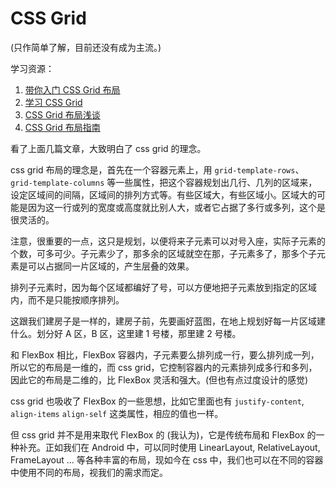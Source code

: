 # CSS Grid

(只作简单了解，目前还没有成为主流。)

学习资源：

1. [带你入门 CSS Grid 布局](https://zhuanlan.zhihu.com/p/26757425)
1. [学习 CSS Grid](https://www.w3cplus.com/css/learncssgrid.html)
1. [CSS Grid 布局浅谈](https://dsb123dsb.github.io/2017/05/04/CSS-Grid%E5%B8%83%E5%B1%80%E6%B5%85%E8%B0%88/)
1. [CSS Grid 布局指南](http://blog.csdn.net/ceshi986745/article/details/51733383)

看了上面几篇文章，大致明白了 css grid 的理念。

css grid 布局的理念是，首先在一个容器元素上，用 `grid-template-rows`、`grid-template-columns` 等一些属性，把这个容器规划出几行、几列的区域来，设定区域间的间隔，区域间的排列方式等。有些区域大，有些区域小。区域大的可能是因为这一行或列的宽度或高度就比别人大，或者它占据了多行或多列，这个是很灵活的。

注意，很重要的一点，这只是规划，以便将来子元素可以对号入座，实际子元素的个数，可多可少。子元素少了，那多余的区域就空在那，子元素多了，那多个子元素是可以占据同一片区域的，产生层叠的效果。

排列子元素时，因为每个区域都编好了号，可以方便地把子元素放到指定的区域内，而不是只能按顺序排列。

这跟我们建房子是一样的，建房子前，先要画好蓝图，在地上规划好每一片区域建什么。划分好 A 区，B 区，这里建 1 号楼，那里建 2 号楼。

和 FlexBox 相比，FlexBox 容器内，子元素要么排列成一行，要么排列成一列，所以它的布局是一维的，而 css grid，它控制容器内的元素排列成多行和多列，因此它的布局是二维的，比 FlexBox 灵活和强大。(但也有点过度设计的感觉)

css grid 也吸收了 FlexBox 的一些思想，比如它里面也有 `justify-content`, `align-items` `align-self` 这类属性，相应的值也一样。

但 css grid 并不是用来取代 FlexBox 的 (我认为)，它是传统布局和 FlexBox 的一种补充。正如我们在 Android 中，可以同时使用 LinearLayout, RelativeLayout, FrameLayout ... 等各种丰富的布局，现如今在 css 中，我们也可以在不同的容器中使用不同的布局，视我们的需求而定。
